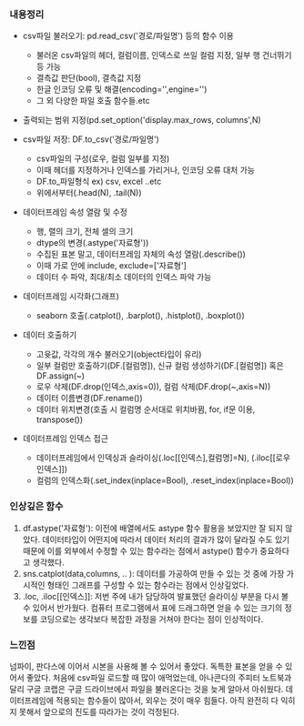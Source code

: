 ### 내용정리
- csv파일 불러오기: pd.read_csv('경로/파일명') 등의 함수 이용
  - 불러온 csv파일의 헤더, 컬럼이름, 인덱스로 쓰일 컬럼 지정, 일부 행 건너뛰기 등 가능
  - 결측값 판단(bool), 결측값 지정
  - 한글 인코딩 오류 및 해결(encoding='',engine='')
  - 그 외 다양한 파일 호출 함수들.etc
 
- 출력되는 범위 지정(pd.set_option('display.max_rows, columns',N)
- csv파일 저장: DF.to_csv('경로/파일명')
  - csv파일의 구성(로우, 컬럼 일부를 지정)
  - 이때 헤더를 지정하거나 인덱스를 가리거나, 인코딩 오류 대처 가능
  - DF.to_파일형식 ex) csv, excel ..etc
  - 위에서부터(.head(N), .tail(N))
 
- 데이터프레임 속성 열람 및 수정
  - 행, 렬의 크기, 전체 셀의 크기
  - dtype의 변경(.astype('자료형'))
  - 수집된 표본 말고, 데이터프레임 자체의 속성 열람(.describe())
  - 이때 가로 안에 include, exclude=['자료형']
  - 데이터 수 파악, 최대/최소 데이터의 인덱스 파악 가능

- 데이터프레임 시각화(그래프)
  - seaborn 호출(.catplot(), .barplot(), .histplot(), .boxplot())

- 데이터 호출하기
  - 고윳값, 각각의 개수 불러오기(object타입이 유리)
  - 일부 컬럼만 호출하기(DF.[컬럼명]), 신규 컬럼 생성하기(DF.[컬럼명]) 혹은 DF.assign(~)
  - 로우 삭제(DF.drop(인덱스,axis=0)), 컬럼 삭제(DF.drop(~,axis=N))
  - 데이터 이름변경(DF.rename())
  - 데이터 위치변경(호출 시 컬럼명 순서대로 위치바뀜, for, if문 이용, transpose())
 
- 데이터프레임 인덱스 접근
  - 데이터프레임에서 인덱싱과 슬라이싱(.loc[[인덱스],컬럼명]=N), (.iloc[[로우 인덱스]])
  - 컬럼의 인덱스화(.set_index(inplace=Bool), .reset_index(inplace=Bool))
    
### 인상깊은 함수
1. df.astype('자료형'): 이전에 배열에서도 astype 함수 활용을 보았지만 잘 되지 않았다. 데이터타입이 어떤지에 따라서 데이터 처리의 결과가 많이 달라질 수도 있기 때문에 이를 외부에서 수정할 수 있는 함수라는 점에서 astype() 함수가 중요하다고 생각했다.
2. sns.catplot(data,columns, .. ): 데이터를 가공하여 만들 수 있는 것 중에 가장 가시적인 형태인 그래프를 구성할 수 있는 함수라는 점에서 인상깊었다.
3. .loc, .iloc[[인덱스]]: 저번 주에 내가 담당하여 발표했던 슬라이싱 부분을 다시 볼 수 있어서 반가웠다. 컴퓨터 프로그램에서 표에 드래그하면 얻을 수 있는 크기의 정보를 코딩으로는 생각보다 복잡한 과정을 거쳐야 한다는 점이 인상적이다.

### 느낀점
넘파이, 판다스에 이어서 시본을 사용해 볼 수 있어서 좋았다. 독특한 표본을 얻을 수 있어서 좋았다. 처음에 csv파일 로드할 때 많이 애먹었는데, 아나콘다의 주피터 노트북과 달리 구글 코랩은 구글 드라이브에서 파일을 불러온다는 것을 늦게 알아서 아쉬웠다. 데이터프레임에 적용되는 함수들이 많아서, 외우는 것이 매우 힘들다. 아직 완전히 다 익히지 못해서 앞으로의 진도를 따라가는 것이 걱정된다.
